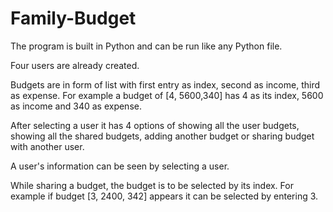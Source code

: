 # Family-Budget
The program is built in Python and can be run like any Python file.

Four users are already created.

Budgets are in form of list with first entry as index, second as income, third as expense.
For example a budget of [4, 5600,340] has 4 as its index, 5600 as income and 340 as expense.

After selecting a user it has 4 options of showing all the user budgets, 
showing all the shared budgets, adding another budget or sharing budget with another user.

A user's information can be seen by selecting a user.

While sharing a budget, the budget is to be selected by its index. For example
if budget [3, 2400, 342] appears it can be selected by entering 3.




